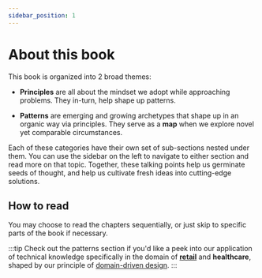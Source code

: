 ```yaml
---
sidebar_position: 1
---
```


# About this book

This book is organized into 2 broad themes:

- **Principles** are all about the mindset we adopt while approaching problems. They in-turn, help shape up patterns.

- **Patterns** are emerging and growing archetypes that shape up in an organic way via principles. They serve as a **map** when we explore novel yet comparable circumstances.

Each of these categories have their own set of sub-sections nested under them. You can use the sidebar on the left to navigate to either section and read more on that topic. Together, these talking points help us germinate seeds of thought, and help us cultivate fresh ideas into cutting-edge solutions.

## How to read

You may choose to read the chapters sequentially, or just skip to specific parts of the book if necessary.

:::tip
Check out the patterns section if you'd like a peek into our application of technical knowledge specifically in the domain of **[retail](/docs/category/retail)** and **healthcare**, shaped by our principle of [domain-driven design](./principles/domain-driven-development).
:::